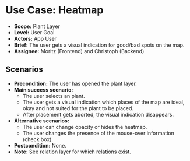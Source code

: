 # Use Case: Heatmap

- **Scope:** Plant Layer
- **Level:** User Goal
- **Actors:** App User
- **Brief:** The user gets a visual indication for good/bad spots on the map.
- **Assignee:** Moritz (Frontend) and Christoph (Backend)

## Scenarios

- **Precondition:**
  The user has opened the plant layer.
- **Main success scenario:**
  - The user selects an plant.
  - The user gets a visual indication which places of the map are ideal, okay and not suited for the plant to be placed.
  - After placement gets aborted, the visual indication disappears.
- **Alternative scenarios:**
  - The user can change opacity or hides the heatmap.
  - The user changes the presence of the mouse-over information (check box).
- **Postcondition:**
  None.
- **Note:** See relation layer for which relations exist.
